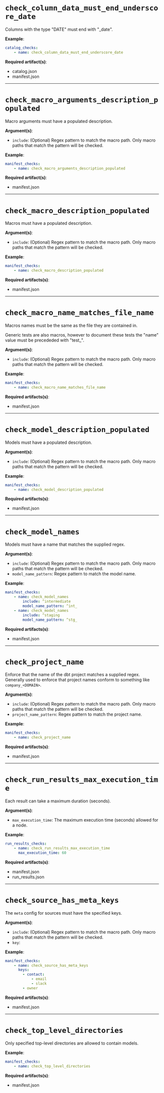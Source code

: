 # `check_column_data_must_end_underscore_date`

Columns with the type "DATE" must end with "_date".

**Example**:
```yaml
catalog_checks:
    - name: check_column_data_must_end_underscore_date
```

**Required artifact(s)**:

* catalog.json
* manifest.json

---

# `check_macro_arguments_description_populated`

Macro arguments must have a populated description.

**Argument(s)**:

* `include`: (Optional) Regex pattern to match the macro path. Only macro paths that match the pattern will be checked.

**Example**:
```yaml
manifest_checks:
    - name: check_macro_arguments_description_populated
```

**Required artifact(s)**:

* manifest.json

---

# `check_macro_description_populated`

Macros must have a populated description.

**Argument(s)**:

* `include`: (Optional) Regex pattern to match the macro path. Only macro paths that match the pattern will be checked.

**Example**:
```yaml
manifest_checks:
    - name: check_macro_description_populated
```

**Required artifacts(s)**:

* manifest.json

---

# `check_macro_name_matches_file_name`

Macros names must be the same as the file they are contained in.

Generic tests are also macros, however to document these tests the "name" value must be precededed with "test_".

**Argument(s)**:

* `include`: (Optional) Regex pattern to match the macro path. Only macro paths that match the pattern will be checked.

**Example**:
```yaml
manifest_checks:
    - name: check_macro_name_matches_file_name
```

**Required artifacts(s)**:

* manifest.json

---

# `check_model_description_populated`

Models must have a populated description.

**Argument(s)**:

* `include`: (Optional) Regex pattern to match the macro path. Only macro paths that match the pattern will be checked.

**Example**:
```yaml
manifest_checks:
    - name: check_model_description_populated
```

**Required artifacts(s)**:

* manifest.json

---

# `check_model_names`

Models must have a name that matches the supplied regex.

**Argument(s)**:

* `include`: (Optional) Regex pattern to match the macro path. Only macro paths that match the pattern will be checked.
* `model_name_pattern`: Regex pattern to match the model name.

**Example**:
```yaml
manifest_checks:
    - name: check_model_names
        include: ^intermediate
        model_name_pattern: ^int_
    - name: check_model_names
        include: ^staging
        model_name_pattern: ^stg_
```

**Required artifacts(s)**:

* manifest.json

---

# `check_project_name`

Enforce that the name of the dbt project matches a supplied regex. Generally used to enforce that project names conform to something like  `company_<DOMAIN>`.

**Argument(s)**:

* `include`: (Optional) Regex pattern to match the macro path. Only macro paths that match the pattern will be checked.
* `project_name_pattern`: Regex pattern to match the project name.

**Example**:
```yaml
manifest_checks:
    - name: check_project_name
```

**Required artifacts(s)**:

* manifest.json

---

# `check_run_results_max_execution_time`

Each result can take a maximum duration (seconds).

**Argument(s)**:

* `max_execution_time`: The maximum execution time (seconds) allowed for a node.

**Example**:
```yaml
run_results_checks:
    - name: check_run_results_max_execution_time
      max_execution_time: 60
```

**Required artifacts(s)**:

* manifest.json
* run_results.json

---

# `check_source_has_meta_keys`

The `meta` config for sources must have the specified keys.

**Argument(s)**:

* `include`: (Optional) Regex pattern to match the macro path. Only macro paths that match the pattern will be checked.
* `key`:

**Example**:
```yaml
manifest_checks:
    - name: check_source_has_meta_keys
      keys:
        - contact:
            - email
            - slack
        - owner
```

**Required artifacts(s)**:

* manifest.json

---

# `check_top_level_directories`

Only specified top-level directories are allowed to contain models.

**Example**:
```yaml
manifest_checks:
    - name: check_top_level_directories
```

**Required artifacts(s)**:

* manifest.json

